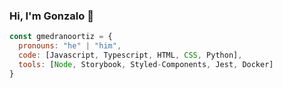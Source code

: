 ### Hi, I'm Gonzalo 👋
```js
const gmedranoortiz = {
  pronouns: "he" | "him",
  code: [Javascript, Typescript, HTML, CSS, Python],
  tools: [Node, Storybook, Styled-Components, Jest, Docker]
}
```

<!--
**gmedranoortiz/gmedranoortiz** is a ✨ _special_ ✨ repository because its `README.md` (this file) appears on your GitHub profile.

Here are some ideas to get you started:

- 🔭 I’m currently working on ...
- 🌱 I’m currently learning ...
- 👯 I’m looking to collaborate on ...
- 🤔 I’m looking for help with ...
- 💬 Ask me about ...
- 📫 How to reach me: ...
- 😄 Pronouns: ...
- ⚡ Fun fact: ...
-->
